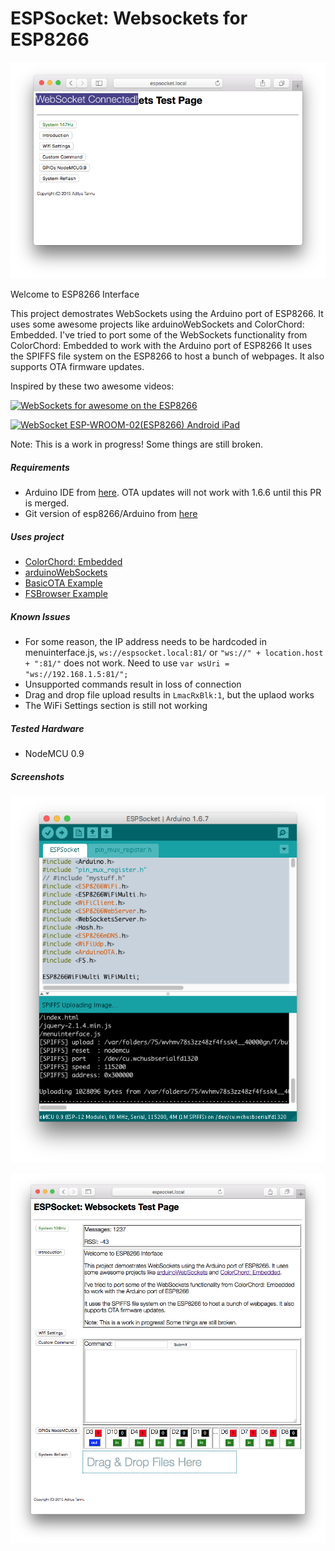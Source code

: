 ESPSocket: Websockets for ESP8266
===========================================

![Connected!](/Connected.png)

Welcome to ESP8266 Interface

This project demostrates WebSockets using the Arduino port of ESP8266. It uses some awesome projects like arduinoWebSockets and ColorChord: Embedded. I've tried to port some of the WebSockets functionality from ColorChord: Embedded to work with the Arduino port of ESP8266
It uses the SPIFFS file system on the ESP8266 to host a bunch of webpages. It also supports OTA firmware updates.

Inspired by these two awesome videos:

[![WebSockets for awesome on the ESP8266](http://img.youtube.com/vi/8ISbmQTbjDI/0.jpg)](http://www.youtube.com/watch?v=8ISbmQTbjDI)

[![WebSocket ESP-WROOM-02(ESP8266) Android iPad](http://img.youtube.com/vi/q3SqUsdBtDY/0.jpg)](http://www.youtube.com/watch?v=q3SqUsdBtDY)


Note: This is a work in progress! Some things are still broken.

##### Requirements #####
 - Arduino IDE from [here](https://github.com/arduino/Arduino/pull/4107). OTA updates will not work with 1.6.6 until this PR is merged. 
 - Git version of esp8266/Arduino from [here](https://github.com/esp8266/Arduino)
  
##### Uses project #####
 - [ColorChord: Embedded](https://github.com/cnlohr/colorchord)
 - [arduinoWebSockets](https://github.com/Links2004/arduinoWebSockets)
 - [BasicOTA Example](https://github.com/esp8266/Arduino/tree/master/libraries/ArduinoOTA/examples/BasicOTA)
 - [FSBrowser Example](https://github.com/esp8266/Arduino/tree/master/libraries/ESP8266WebServer/examples/FSBrowser)

##### Known Issues #####
 - For some reason, the IP address needs to be hardcoded in menuinterface.js, `ws://espsocket.local:81/` or `"ws://" + location.host + ":81/"` does not work. Need to use `var wsUri = "ws://192.168.1.5:81/";`
 - Unsupported commands result in loss of connection
 - Drag and drop file upload results in `LmacRxBlk:1`, but the uplaod works
 - The WiFi Settings section is still not working

##### Tested Hardware #####
 - NodeMCU 0.9

##### Screenshots #####

![SPIFFSupload](/SPIFFSupload.png)

![All Features](/all.png)